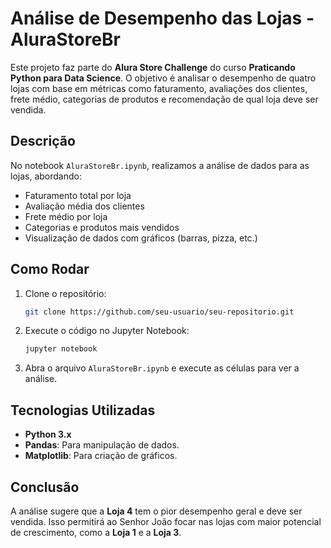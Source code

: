
# Análise de Desempenho das Lojas - AluraStoreBr

Este projeto faz parte do **Alura Store Challenge** do curso **Praticando Python para Data Science**. O objetivo é analisar o desempenho de quatro lojas com base em métricas como faturamento, avaliações dos clientes, frete médio, categorias de produtos e recomendação de qual loja deve ser vendida.

## Descrição

No notebook `AluraStoreBr.ipynb`, realizamos a análise de dados para as lojas, abordando:

- Faturamento total por loja
- Avaliação média dos clientes
- Frete médio por loja
- Categorias e produtos mais vendidos
- Visualização de dados com gráficos (barras, pizza, etc.)

## Como Rodar

1. Clone o repositório:

   ```bash
   git clone https://github.com/seu-usuario/seu-repositorio.git
   ```

2. Execute o código no Jupyter Notebook:

   ```bash
   jupyter notebook
   ```

3. Abra o arquivo `AluraStoreBr.ipynb` e execute as células para ver a análise.

## Tecnologias Utilizadas

- **Python 3.x**
- **Pandas**: Para manipulação de dados.
- **Matplotlib**: Para criação de gráficos.

## Conclusão

A análise sugere que a **Loja 4** tem o pior desempenho geral e deve ser vendida. Isso permitirá ao Senhor João focar nas lojas com maior potencial de crescimento, como a **Loja 1** e a **Loja 3**.

